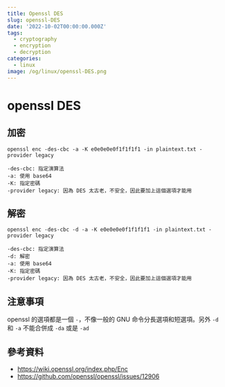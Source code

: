 ```yaml
---
title: Openssl DES
slug: openssl-DES
date: '2022-10-02T00:00:00.000Z'
tags:
  - cryptography
  - encryption
  - decryption
categories:
  - linux
image: /og/linux/openssl-DES.png
---
```


# openssl DES

## 加密

```
openssl enc -des-cbc -a -K e0e0e0e0f1f1f1f1 -in plaintext.txt -provider legacy
```

```
-des-cbc: 指定演算法
-a: 使用 base64
-K: 指定密碼
-provider legacy: 因為 DES 太古老，不安全，因此要加上這個選項才能用
```

## 解密

```
openssl enc -des-cbc -d -a -K e0e0e0e0f1f1f1f1 -in plaintext.txt -provider legacy
```

```
-des-cbc: 指定演算法
-d: 解密
-a: 使用 base64
-K: 指定密碼
-provider legacy: 因為 DES 太古老，不安全，因此要加上這個選項才能用
```

## 注意事項

openssl 的選項都是一個 `-`，不像一般的 GNU 命令分長選項和短選項。另外 `-d` 和 `-a` 不能合併成 `-da` 或是 `-ad`

## 參考資料

-   https://wiki.openssl.org/index.php/Enc
-   https://github.com/openssl/openssl/issues/12906
